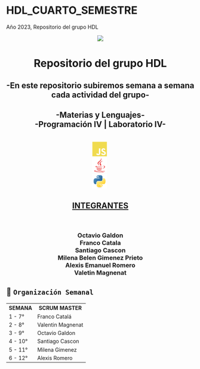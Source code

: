 # HDL_CUARTO_SEMESTRE

Año 2023, Repositorio del grupo HDL

<div id="header" align="center">
	<img src= "https://media.giphy.com/media/3og0ILLVvPp8d64Jd6/giphy.gif" width="500"/>
		<h1 align="center">Repositorio del grupo HDL</h1>
		<h2 align="center">-En este repositorio subiremos semana a semana cada actividad del grupo-</h2>
</div>

<div align="center">
	<h2>-Materias y Lenguajes-
	<br>
	-Programación IV | Laboratorio IV-</h2>
	<br>
	<img src="https://github.com/devicons/devicon/blob/master/icons/javascript/javascript-plain.svg" title="JavaScrip" alt="JS" width="40" height="40">&nbsp;
  <br>
	<img src="https://github.com/devicons/devicon/blob/master/icons/java/java-plain.svg" title="Java" alt="JAVA" width="40" height="40">&nbsp;
  <br>
	<img src="https://github.com/devicons/devicon/blob/master/icons/python/python-original.svg" title="Python" alt="PYTHON" width="40" height="40">&nbsp;
  <h2><srong><u>INTEGRANTES</u></srong></h2>
  <br>
	
<h3>	  
  Octavio Galdon
  <br>
  Franco Catala
  <br>
  Santiago Cascon
  <br>
  Milena Belen Gimenez Prieto
  <br>
  Alexis Emanuel Romero
  <br>
  Valetin Magnenat
</h3>
	
 </div>
 
 ## 📆 `Organización Semanal`
 
<table align="center">
	<tr>
		<th>SEMANA</th>
		<th>SCRUM MASTER</th>
	</tr>
	<tr>
		<td>1 - 7°</td>
		<td>Franco Catalá</td>
	</tr>
	<tr>
		<td>2 - 8°</td>
		<td>Valentin Magnenat</td>
	</tr>
	<tr>
		<td>3 - 9°</td>
		<td>Octavio Galdon</td>
	</tr>
	<tr>
		<td>4 - 10°</td>
		<td>Santiago Cascon</td>
	</tr>
	<tr>
		<td>5 - 11°</td>
		<td>Milena Gimenez</td>
	</tr>
	<tr>
		<td>6 - 12°</td>
		<td>Alexis Romero</td>
	</tr>
	
</table>
